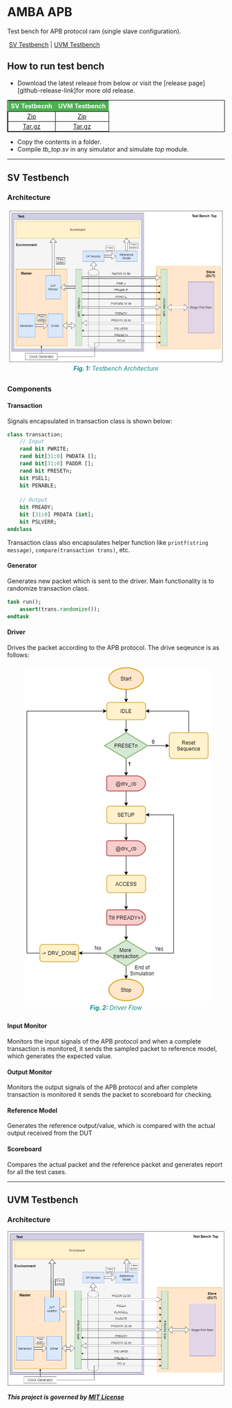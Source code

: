 # AMBA APB
<style>
    figure {
      padding: 4px;
      margin: auto;
      text-align: center;
    }
    
    figcaption {
      color: rgba(0, 134, 125, 0.938);
      font-style: italic;
      padding: 2px;
      text-align: center;
    }

    :table_custom {
      text-align: center;
    }
    table {
        text-align: center;
        border: 1px solid black;
    }

    th {
        border-bottom: 1px black;
        background-color: #4CAF50;
        color: white;
    }

    td {
        border: 1px solid black;
    }
</style>

Test bench for APB protocol ram (single slave configuration).

&nbsp;[SV Testbench](#sv-testbench) | [UVM Testbench](#uvm-testbench)

## How to run test bench

- Download the latest release from below or visit the [release page][github-release-link]for more old release.
<div class="table_custom">
    <table>
        <thead>
        <tr>
            <th>SV Testbecnh</th>
            <th>UVM Testbench</th>
        </tr>
        </thead>
        <tbody>
        <tr align="center">
            <td>
                <a href =  "https://github.com/kumarrishav14/AMBA_APB/archive/v1.0.zip">Zip</a>
            </td>
            <td>
                <a href="https://github.com/kumarrishav14/AMBA_APB/archive/v1.0.zip">Zip</a>
            </td>
        </tr>
        <tr align="center">
            <td>
                <a href="https://github.com/kumarrishav14/AMBA_APB/archive/v1.0.tar.gz">Tar.gz</a>
            </td>
            <td>
                <a href="https://github.com/kumarrishav14/AMBA_APB/archive/v1.0.tar.gz">Tar.gz</a>
            </td>
        </tr>
        </tbody>
    </table>
</div>
<p>
    &NewLine;
</p>

- Copy the contents in a folder.
- Compile *tb_top.sv* in any simulator and simulate *top* module.

---

## SV Testbench

### Architecture

<figure>
    <img src="images/APB_TB_arch.png"/>
    <figcaption><b>Fig. 1:</b> Testbench Architecture</figcaption>
</figure>

### Components

#### **Transaction**

Signals encapsulated in transaction class is shown below:

```sv
class transaction;
    // Input
    rand bit PWRITE;          
    rand bit[31:0] PWDATA [];   
    rand bit[31:0] PADDR [];   
    rand bit PRESETn;    
    bit PSEL1;
    bit PENABLE;

    // Output
    bit PREADY;
    bit [31:0] PRDATA [int];
    bit PSLVERR;
endclass
```

Transaction class also encapsulates helper function like `printf(string message)`, `compare(transaction trans)`, etc.

#### **Generator**

Generates new packet which is sent to the driver. Main functionality is to randomize transaction class.

```sv
task run();
    assert(trans.randomize());
endtask
```

#### **Driver**

Drives the packet according to the APB protocol. The drive seqeunce is as follows:

<figure>
    <img src="images/driver.png"/>
    <figcaption> <b>Fig. 2: </b>Driver Flow</figcaption>
</figure>
<!-- <img src = "images\driver.png" height=560 alt="driver flow"> -->

#### **Input Monitor**

Monitors the input signals of the APB protocol and when a complete transaction is monitored, it sends the sampled packet to reference model, which generates the expected value.

#### **Output Monitor**

Monitors the output signals of the APB protocol and after complete transaction is monitored it sends the packet to scoreboard for checking.

#### **Reference Model**

Generates the reference output/value, which is compared with the actual output received from the DUT

#### **Scoreboard**

Compares the actual packet and the reference packet and generates report for all the test cases.

---

## UVM Testbench

### Architecture

![image](images\APB_TB_arch.png)

**_This project is governed by [MIT License](LICENSE)_**

